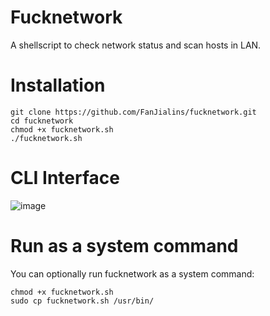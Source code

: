 # Fucknetwork
A shellscript to check network status and scan hosts in LAN.

# Installation
````
git clone https://github.com/FanJialins/fucknetwork.git
cd fucknetwork
chmod +x fucknetwork.sh
./fucknetwork.sh
````

# CLI Interface
![image](https://github.com/FanJialins/fucknetwork/blob/main/fucknetwork.png)

# Run as a system command
You can optionally run fucknetwork as a system command:
````
chmod +x fucknetwork.sh
sudo cp fucknetwork.sh /usr/bin/
````
